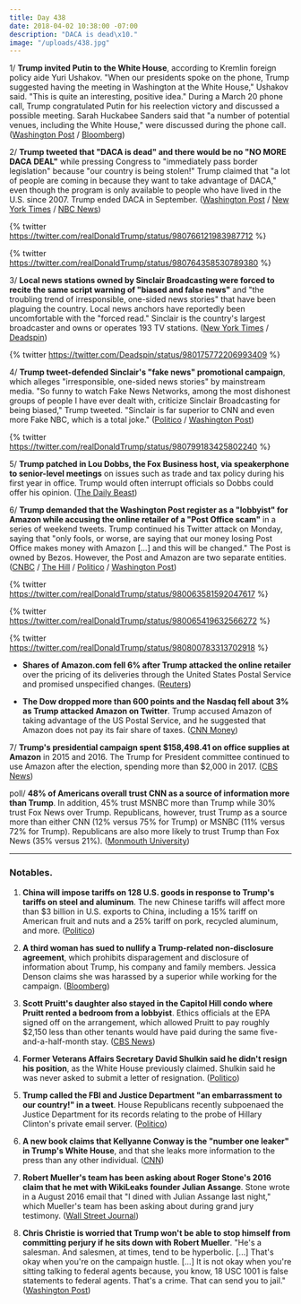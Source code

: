 ```yaml
---
title: Day 438
date: 2018-04-02 10:38:00 -07:00
description: "DACA is dead\x10."
image: "/uploads/438.jpg"
---
```


1/ **Trump invited Putin to the White House**, according to Kremlin foreign policy aide Yuri Ushakov. "When our presidents spoke on the phone, Trump suggested having the meeting in Washington at the White House," Ushakov said. "This is quite an interesting, positive idea."  During a March 20 phone call, Trump congratulated Putin for his reelection victory and discussed a possible meeting. Sarah Huckabee Sanders said that "a number of potential venues, including the White House," were discussed during the phone call. ([Washington Post](https://www.washingtonpost.com/world/trump-proposed-putin-visit-white-house-in-march-20-phone-call-kremlin-says/2018/04/02/b0727634-367b-11e8-acd5-35eac230e514_story.html) / [Bloomberg](https://www.bloomberg.com/news/articles/2018-04-02/trump-invited-putin-to-white-house-for-summit-kremlin-says))

2/ **Trump tweeted that "DACA is dead" and there would be no "NO MORE DACA DEAL"** while pressing Congress to "immediately pass border legislation" because "our country is being stolen!" Trump claimed that "a lot of people are coming in because they want to take advantage of DACA," even though the program is only available to people who have lived in the U.S. since 2007. Trump ended DACA in September. ([Washington Post](https://www.washingtonpost.com/news/post-politics/wp/2018/04/01/deal-on-daca-no-more-trump-says/?utm_term=.9f9fdd0d5417) / [New York Times](https://www.nytimes.com/2018/04/02/us/politics/trump-immigration-mexico-daca.html) / [NBC News](https://www.nbcnews.com/politics/donald-trump/trump-resumes-daca-blame-game-says-our-country-being-stolen-n861951))

{% twitter https://twitter.com/realDonaldTrump/status/980766121983987712 %}

{% twitter https://twitter.com/realDonaldTrump/status/980764358530789380 %}

3/ **Local news stations owned by Sinclair Broadcasting were forced to recite the same script warning of "biased and false news"** and "the troubling trend of irresponsible, one-sided news stories" that have been plaguing the country. Local news anchors have reportedly been uncomfortable with the "forced read." Sinclair is the country's largest broadcaster and owns or operates 193 TV stations. ([New York Times](https://www.nytimes.com/2018/04/02/business/media/sinclair-news-anchors-script.html) / [Deadspin](https://twitter.com/Deadspin/status/980175772206993409))

{% twitter https://twitter.com/Deadspin/status/980175772206993409 %}

4/ **Trump tweet-defended Sinclair's "fake news" promotional campaign**, which alleges "irresponsible, one-sided news stories" by mainstream media. "So funny to watch Fake News Networks, among the most dishonest groups of people I have ever dealt with, criticize Sinclair Broadcasting for being biased," Trump tweeted. "Sinclair is far superior to CNN and even more Fake NBC, which is a total joke." ([Politico](https://www.politico.com/story/2018/04/02/trump-defends-sinclair-broadcasting-494422) / [Washington Post](https://www.washingtonpost.com/lifestyle/style/as-sinclairs-sound-alike-anchors-draw-criticism-for-fake-news-promos-trump-praises-broadcaster/2018/04/02/a1be67e8-367a-11e8-9c0a-85d477d9a226_story.html))

{% twitter https://twitter.com/realDonaldTrump/status/980799183425802240 %}

5/ **Trump patched in Lou Dobbs, the Fox Business host, via speakerphone to senior-level meetings** on issues such as trade and tax policy during his first year in office. Trump would often interrupt officials so Dobbs could offer his opinion. ([The Daily Beast](https://www.thedailybeast.com/donald-trump-cherishes-lou-dobbs-so-much-he-puts-him-on-speakerphone-for-oval-office-meetings))

6/ **Trump demanded that the Washington Post register as a "lobbyist" for Amazon while accusing the online retailer of a "Post Office scam"** in a series of weekend tweets. Trump continued his Twitter attack on Monday, saying that "only fools, or worse, are saying that our money losing Post Office makes money with Amazon \[...\] and this will be changed." The Post is owned by Bezos. However, the Post and Amazon are two separate entities. ([CNBC](https://www.cnbc.com/2018/04/02/trump-hits-amazon-yet-again-monday.html) / [The Hill](http://thehill.com/homenews/administration/381089-trump-claims-washington-post-is-lobbyist-for-amazon) / [Politico](https://www.politico.com/story/2018/03/31/trump-amazon-post-office-jeff-bezos-492853) / [Washington Post](https://www.washingtonpost.com/politics/trump-accuses-amazon-of-post-office-scam-falsely-says-the-post-is-its-lobbyist/2018/03/31/b9878164-34e2-11e8-94fa-32d48460b955_story.html))

{% twitter https://twitter.com/realDonaldTrump/status/980063581592047617 %}

{% twitter https://twitter.com/realDonaldTrump/status/980065419632566272 %}

{% twitter https://twitter.com/realDonaldTrump/status/980800783313702918 %}

* **Shares of Amazon.com fell 6% after Trump attacked the online retailer** over the pricing of its deliveries through the United States Postal Service and promised unspecified changes. ([Reuters](https://www.reuters.com/article/us-amazon-com-trump/amazon-shares-fall-6-percent-as-trump-renews-attack-idUSKCN1H9185))

* **The Dow dropped more than 600 points and the Nasdaq fell about 3% as Trump attacked Amazon on Twitter**. Trump accused Amazon of taking advantage of the US Postal Service, and he suggested that Amazon does not pay its fair share of taxes. ([CNN Money](http://money.cnn.com/2018/04/02/investing/dow-jones-nasdaq-stocks-amazon/index.html))

7/ **Trump's presidential campaign spent $158,498.41 on office supplies at Amazon** in 2015 and 2016. The Trump for President committee continued to use Amazon after the election, spending more than $2,000 in 2017. ([CBS News](https://www.cbsnews.com/news/amazon-trump-campaign-spent-thousands-office-supplies-tweet-post-office-scam-today/))

poll/ **48% of Americans overall trust CNN as a source of information more than Trump**. In addition, 45% trust MSNBC more than Trump while 30% trust Fox News over Trump. Republicans, however, trust Trump as a source more than either CNN (12% versus 75% for Trump) or MSNBC (11% versus 72% for Trump). Republicans are also more likely to trust Trump than Fox News (35% versus 21%). ([Monmouth University](https://www.monmouth.edu/polling-institute/reports/monmouthpoll_us_040218/))

---

### Notables.

1. **China will impose tariffs on 128 U.S. goods in response to Trump's tariffs on steel and aluminum**. The new Chinese tariffs will affect more than $3 billion in U.S. exports to China, including a 15% tariff on American fruit and nuts and a 25% tariff on pork, recycled aluminum, and more. ([Politico](https://www.politico.com/story/2018/04/01/china-tariffs-trump-trade-924833))

2. **A third woman has sued to nullify a Trump-related non-disclosure agreement**, which prohibits disparagement and disclosure of information about Trump, his company and family members. Jessica Denson claims she was harassed by a superior while working for the campaign. ([Bloomberg](https://www.bloomberg.com/news/articles/2018-04-02/trump-invited-putin-to-white-house-for-summit-kremlin-says))

3. **Scott Pruitt's daughter also stayed in the Capitol Hill condo where Pruitt rented a bedroom from a lobbyist**. Ethics officials at the EPA signed off on the arrangement, which allowed Pruitt to pay roughly $2,150 less than other tenants would have paid during the same five-and-a-half-month stay. ([CBS News](https://www.cbsnews.com/news/epa-head-scott-pruitts-daughter-also-stayed-in-condo-he-paid-6100-to-use/))

4. **Former Veterans Affairs Secretary David Shulkin said he didn't resign his position**, as the White House previously claimed. Shulkin said he was never asked to submit a letter of resignation. ([Politico](https://www.politico.com/story/2018/04/01/shulkins-veterans-va-resign-trump-493063))

5. **Trump called the FBI and Justice Department "an embarrassment to our country!" in a tweet**. House Republicans recently subpoenaed the Justice Department for its records relating to the probe of Hillary Clinton's private email server. ([Politico](https://www.politico.com/story/2018/04/02/trump-justice-department-documents-494445))

6. **A new book claims that Kellyanne Conway is the "number one leaker" in Trump's White House**, and that she leaks more information to the press than any other individual. ([CNN](https://www.cnn.com/2018/04/01/politics/ronald-kessler-jake-tapper-interview/index.html))

7. **Robert Mueller's team has been asking about Roger Stone's 2016 claim that he met with WikiLeaks founder Julian Assange**. Stone wrote in a August 2016 email that "I dined with Julian Assange last night," which Mueller's team has been asking about during grand jury testimony. ([Wall Street Journal](https://www.wsj.com/articles/roger-stones-claim-of-a-2016-julian-assange-meeting-draws-scrutiny-1522695471))

8. **Chris Christie is worried that Trump won't be able to stop himself from committing perjury if he sits down with Robert Mueller**. "He's a salesman. And salesmen, at times, tend to be hyperbolic. \[...\] That's okay when you're on the campaign hustle. \[...\] It is not okay when you're sitting talking to federal agents because, you know, 18 USC 1001 is false statements to federal agents. That's a crime. That can send you to jail." ([Washington Post](https://www.washingtonpost.com/news/the-fix/wp/2018/04/02/chris-christie-betrays-trump-defenders-remarkably-dim-view-of-the-presidents-intellect/))
